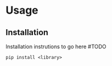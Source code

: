 # Usage

## Installation

Installation instrutions to go here #TODO

```console
pip install <library>
```
